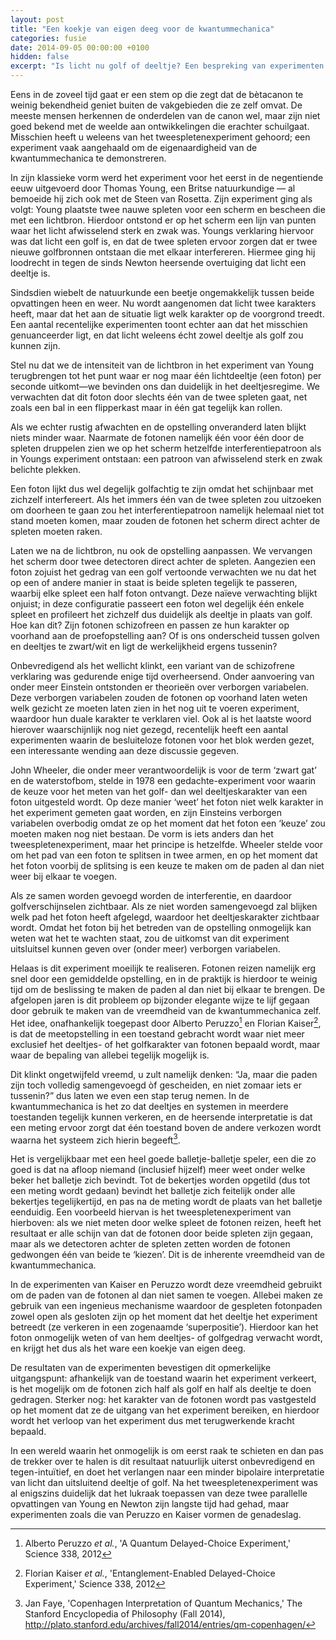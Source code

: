 ```yaml
---
layout: post
title: "Een koekje van eigen deeg voor de kwantummechanica"
categories: fusie
date: 2014-09-05 00:00:00 +0100
hidden: false
excerpt: "Is licht nu golf of deeltje? Een bespreking van experimenten die met behulp van de kwantummechanica aantonen dat het onderscheid niet zo zwart-wit is."
---
```


Eens in de zoveel tijd gaat er een stem op die zegt dat de bètacanon te weinig bekendheid geniet buiten de vakgebieden die ze zelf omvat. De meeste mensen herkennen de onderdelen van de canon wel, maar zijn niet goed bekend met de weelde aan ontwikkelingen die erachter schuilgaat. Misschien heeft u weleens van het tweespletenexperiment gehoord; een experiment vaak aangehaald om de eigenaardigheid van de kwantummechanica te demonstreren.

In zijn klassieke vorm werd het experiment voor het eerst in de negentiende eeuw uitgevoerd door Thomas Young, een Britse natuurkundige — al bemoeide hij zich ook met de Steen van Rosetta. Zijn experiment ging als volgt: Young plaatste twee nauwe spleten voor een scherm en bescheen die met een lichtbron. Hierdoor ontstond er op het scherm een lijn van punten waar het licht afwisselend sterk en zwak was. Youngs verklaring hiervoor was dat licht een golf is, en dat de twee spleten ervoor zorgen dat er twee nieuwe golfbronnen ontstaan die met elkaar interfereren. Hiermee ging hij loodrecht in tegen de sinds Newton heersende overtuiging dat licht een deeltje is.

Sindsdien wiebelt de natuurkunde een beetje ongemakkelijk tussen beide opvattingen heen en weer. Nu wordt aangenomen dat licht twee karakters heeft, maar dat het aan de situatie ligt welk karakter op de voorgrond treedt. Een aantal recentelijke experimenten toont echter aan dat het misschien genuanceerder ligt, en dat licht weleens écht zowel deeltje als golf zou kunnen zijn.

Stel nu dat we de intensiteit van de lichtbron in het experiment van Young terugbrengen tot het punt waar er nog maar één lichtdeeltje (een foton) per seconde uitkomt—we bevinden ons dan duidelijk in het deeltjesregime. We verwachten dat dit foton door slechts één van de twee spleten gaat, net zoals een bal in een flipperkast maar in één gat tegelijk kan rollen.

Als we echter rustig afwachten en de opstelling onveranderd laten blijkt niets minder waar. Naarmate de fotonen namelijk één voor één door de spleten druppelen zien we op het scherm hetzelfde interferentiepatroon als in Youngs experiment ontstaan: een patroon van afwisselend sterk en zwak belichte plekken.

Een foton lijkt dus wel degelijk golfachtig te zijn omdat het schijnbaar met zichzelf interfereert. Als het immers één van de twee spleten zou uitzoeken om doorheen te gaan zou het interferentiepatroon namelijk helemaal niet tot stand moeten komen, maar zouden de fotonen het scherm direct achter de spleten moeten raken.

Laten we na de lichtbron, nu ook de opstelling aanpassen. We vervangen het scherm door twee detectoren direct achter de spleten. Aangezien een foton zojuist het gedrag van een golf vertoonde verwachten we nu dat het op een of andere manier in staat is beide spleten tegelijk te passeren, waarbij elke spleet een half foton ontvangt. Deze naïeve verwachting blijkt onjuist; in deze configuratie passeert een foton wel degelijk één enkele spleet en profileert het zichzelf dus duidelijk als deeltje in plaats van golf. Hoe kan dit? Zijn fotonen schizofreen en passen ze hun karakter op voorhand aan de proefopstelling aan? Of is ons onderscheid tussen golven en deeltjes te zwart/wit en ligt de werkelijkheid ergens tussenin?

Onbevredigend als het wellicht klinkt, een variant van de schizofrene verklaring was gedurende enige tijd overheersend. Onder aanvoering van onder meer Einstein ontstonden er theorieën over verborgen variabelen. Deze verborgen variabelen zouden de fotonen op voorhand laten weten welk gezicht ze moeten laten zien in het nog uit te voeren experiment, waardoor hun duale karakter te verklaren viel. Ook al is het laatste woord hierover waarschijnlijk nog niet gezegd, recentelijk heeft een aantal experimenten waarin de besluiteloze fotonen voor het blok werden gezet, een interessante wending aan deze discussie gegeven.

John Wheeler, die onder meer verantwoordelijk is voor de term ‘zwart gat’ en de waterstofbom, stelde in 1978 een gedachte-experiment voor waarin de keuze voor het meten van het golf- dan wel deeltjeskarakter van een foton uitgesteld wordt. Op deze manier ‘weet’ het foton niet welk karakter in het experiment gemeten gaat worden, en zijn Einsteins verborgen variabelen overbodig omdat ze op het moment dat het foton een ‘keuze’ zou moeten maken nog niet bestaan. De vorm is iets anders dan het tweespletenexperiment, maar het principe is hetzelfde. Wheeler stelde voor om het pad van een foton te splitsen in twee armen, en op het moment dat het foton voorbij de splitsing is een keuze te maken om de paden al dan niet weer bij elkaar te voegen.

Als ze samen worden gevoegd worden de interferentie, en daardoor golfverschijnselen zichtbaar. Als ze niet worden samengevoegd zal blijken welk pad het foton heeft afgelegd, waardoor het deeltjeskarakter zichtbaar wordt. Omdat het foton bij het betreden van de opstelling onmogelijk kan weten wat het te wachten staat, zou de uitkomst van dit experiment uitsluitsel kunnen geven over (onder meer) verborgen variabelen.

Helaas is dit experiment moeilijk te realiseren. Fotonen reizen namelijk erg snel door een gemiddelde opstelling, en in de praktijk is hierdoor te weinig tijd om de beslissing te maken de paden al dan niet bij elkaar te brengen. De afgelopen jaren is dit probleem op bijzonder elegante wijze te lijf gegaan door gebruik te maken van de vreemdheid van de kwantummechanica zelf. Het idee, onafhankelijk toegepast door Alberto Peruzzo[^1] en Florian Kaiser[^2], is dat de meetopstelling in een toestand gebracht wordt waar niet meer exclusief het deeltjes- of het golfkarakter van fotonen bepaald wordt, maar waar de bepaling van allebei tegelijk mogelijk is.

Dit klinkt ongetwijfeld vreemd, u zult namelijk denken: “Ja, maar die paden zijn toch volledig samengevoegd òf gescheiden, en niet zomaar iets er tussenin?” dus laten we even een stap terug nemen. In de kwantummechanica is het zo dat deeltjes en systemen in meerdere toestanden tegelijk kunnen verkeren, en de heersende interpretatie is dat een meting ervoor zorgt dat één toestand boven de andere verkozen wordt waarna het systeem zich hierin begeeft[^3].

Het is vergelijkbaar met een heel goede balletje-balletje speler, een die zo goed is dat na afloop niemand (inclusief hijzelf) meer weet onder welke beker het balletje zich bevindt. Tot de bekertjes worden opgetild (dus tot een meting wordt gedaan) bevindt het balletje zich feitelijk onder alle bekertjes tegelijkertijd, en pas na de meting wordt de plaats van het balletje eenduidig. Een voorbeeld hiervan is het tweespletenexperiment van hierboven: als we niet meten door welke spleet de fotonen reizen, heeft het resultaat er alle schijn van dat de fotonen door beide spleten zijn gegaan, maar als we detectoren achter de spleten zetten worden de fotonen gedwongen één van beide te ‘kiezen’. Dit is de inherente vreemdheid van de kwantummechanica.

In de experimenten van Kaiser en Peruzzo wordt deze vreemdheid gebruikt om de paden van de fotonen al dan niet samen te voegen. Allebei maken ze gebruik van een ingenieus mechanisme waardoor de gespleten fotonpaden zowel open als gesloten zijn op het moment dat het deeltje het experiment betreedt (ze verkeren in een zogenaamde ‘superpositie’). Hierdoor kan het foton onmogelijk weten of van hem deeltjes- of golfgedrag verwacht wordt, en krijgt het dus als het ware een koekje van eigen deeg.

De resultaten van de experimenten bevestigen dit opmerkelijke uitgangspunt: afhankelijk van de toestand waarin het experiment verkeert, is het mogelijk om de fotonen zich half als golf en half als deeltje te doen gedragen. Sterker nog: het karakter van de fotonen wordt pas vastgesteld op het moment dat ze de uitgang van het experiment bereiken, en hierdoor wordt het verloop van het experiment dus met terugwerkende kracht bepaald.

In een wereld waarin het onmogelijk is om eerst raak te schieten en dan pas de trekker over te halen is dit resultaat natuurlijk uiterst onbevredigend en tegen-intuïtief, en doet het verlangen naar een minder bipolaire interpretatie van licht dan uitsluitend deeltje of golf. Na het tweespletenexperiment was al enigszins duidelijk dat het lukraak toepassen van deze twee parallelle opvattingen van Young en Newton zijn langste tijd had gehad, maar experimenten zoals die van Peruzzo en Kaiser vormen de genadeslag.

[^1]: Alberto Peruzzo _et al._, 'A Quantum Delayed-Choice Experiment,' Science 338, 2012
[^2]: Florian Kaiser _et al._, 'Entanglement-Enabled Delayed-Choice Experiment,' Science 338, 2012
[^3]: Jan Faye, 'Copenhagen Interpretation of Quantum Mechanics,' The Stanford Encyclopedia of Philosophy (Fall 2014), http://plato.stanford.edu/archives/fall2014/entries/qm-copenhagen/
